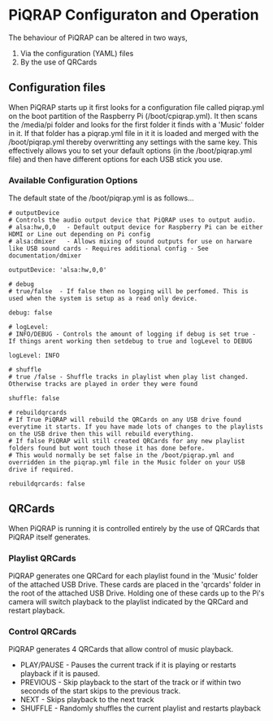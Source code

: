 # PiQRAP Configuraton and Operation

The behaviour of PiQRAP can be altered in two ways,

1. Via the configuration (YAML) files
2. By the use of QRCards

## Configuration files

When PiQRAP starts up it first looks for a configuration file called piqrap.yml on the boot partition of the Raspberry Pi (/boot/cpiqrap.yml). It then scans the /media/pi folder and looks for the first folder it finds with a 'Music' folder in it. If that folder has a piqrap.yml file in it it is loaded and merged with the /boot/piqrap.yml thereby overwritting any settings with the same key.
This effectively allows you to set your default options (in the /boot/piqrap.yml file) and then have different options for each USB stick you use.

### Available Configuration Options

The default state of the /boot/piqrap.yml is as follows...
<br>
```
# outputDevice
# Controls the audio output device that PiQRAP uses to output audio.
# alsa:hw,0,0   - Default output device for Raspberry Pi can be either HDMI or Line out depending on Pi config
# alsa:dmixer   - Allows mixing of sound outputs for use on harware like USB sound cards - Requires additional config - See documentation/dmixer

outputDevice: 'alsa:hw,0,0'

# debug
# true/false  - If false then no logging will be perfomed. This is used when the system is setup as a read only device.

debug: false

# logLevel:
# INFO/DEBUG - Controls the amount of logging if debug is set true - If things arent working then setdebug to true and logLevel to DEBUG

logLevel: INFO

# shuffle 
# true /false - Shuffle tracks in playlist when play list changed. Otherwise tracks are played in order they were found

shuffle: false

# rebuildqrcards
# If True PiQRAP will rebuild the QRCards on any USB drive found everytime it starts. If you have made lots of changes to the playlists on the USB drive then this will rebuild everything.
# If false PiQRAP will still created QRCards for any new playlist folders found but wont touch those it has done before.
# This would normally be set false in the /boot/piqrap.yml and overridden in the piqrap.yml file in the Music folder on your USB drive if required.

rebuildqrcards: false
```

## QRCards

When PiQRAP is running it is controlled entirely by the use of QRCards that PiQRAP itself generates.

### Playlist QRCards

PiQRAP generates one QRCard for each playlist found in the 'Music' folder of the attached USB Drive. These cards are placed in the 'qrcards' folder in the root of the attached USB Drive.
Holding one of these cards up to the Pi's camera will switch playback to the playlist indicated by the QRCard and restart playback.

### Control QRCards

PiQRAP generates 4 QRCards that allow control of music playback.
<br>
* PLAY/PAUSE - Pauses the current track if it is playing or restarts playback if it is paused.
* PREVIOUS - Skip playback to the start of the track or if within two seconds of the start skips to the previous track.
* NEXT - Skips playback to the next track
* SHUFFLE - Randomly shuffles the current playlist and restarts playback